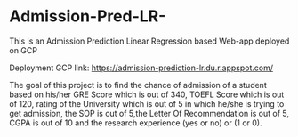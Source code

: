 # Admission-Pred-LR-
This is an Admission Prediction Linear Regression based Web-app deployed on GCP 

Deployment GCP link: https://admission-prediction-lr.du.r.appspot.com/

The goal of this project is to find the chance of admission of a student based on his/her GRE Score 
which is out of 340, TOEFL Score which is out of 120, rating of the University which is out of 5 in which 
he/she is trying to get admission, the SOP is out of 5,the Letter Of 
Recommendation is out of 5, CGPA is out of 10 and the research experience (yes or no) or (1 or 0).


